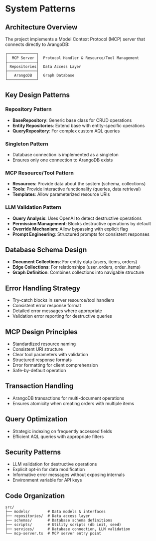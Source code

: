 # System Patterns

## Architecture Overview
The project implements a Model Context Protocol (MCP) server that connects directly to ArangoDB:

```
┌─────────────┐
│  MCP Server │  Protocol Handler & Resource/Tool Management
├─────────────┤
│ Repositories│  Data Access Layer
├─────────────┤
│   ArangoDB  │  Graph Database
└─────────────┘
```

## Key Design Patterns

### Repository Pattern
- **BaseRepository**: Generic base class for CRUD operations
- **Entity Repositories**: Extend base with entity-specific operations
- **QueryRepository**: For complex custom AQL queries

### Singleton Pattern
- Database connection is implemented as a singleton
- Ensures only one connection to ArangoDB exists

### MCP Resource/Tool Pattern
- **Resources**: Provide data about the system (schema, collections)
- **Tools**: Provide interactive functionality (queries, data retrieval)
- **Templates**: Allow parameterized resource URIs

### LLM Validation Pattern
- **Query Analysis**: Uses OpenAI to detect destructive operations
- **Permission Management**: Blocks destructive operations by default
- **Override Mechanism**: Allow bypassing with explicit flag
- **Prompt Engineering**: Structured prompts for consistent responses

## Database Schema Design
- **Document Collections**: For entity data (users, items, orders)
- **Edge Collections**: For relationships (user_orders, order_items)
- **Graph Definition**: Combines collections into navigable structure

## Error Handling Strategy
- Try-catch blocks in server resource/tool handlers
- Consistent error response format
- Detailed error messages where appropriate
- Validation error reporting for destructive queries

## MCP Design Principles
- Standardized resource naming
- Consistent URI structure
- Clear tool parameters with validation
- Structured response formats
- Error formatting for client comprehension
- Safe-by-default operation

## Transaction Handling
- ArangoDB transactions for multi-document operations
- Ensures atomicity when creating orders with multiple items

## Query Optimization
- Strategic indexing on frequently accessed fields
- Efficient AQL queries with appropriate filters

## Security Patterns
- LLM validation for destructive operations
- Explicit opt-in for data modification
- Informative error messages without exposing internals
- Environment variable for API keys

## Code Organization

```
src/
├── models/        # Data models & interfaces
├── repositories/  # Data access layer
├── schemas/       # Database schema definitions
├── scripts/       # Utility scripts (db init, seed)
├── services/      # Database connection, LLM validation
└── mcp-server.ts  # MCP server entry point
``` 